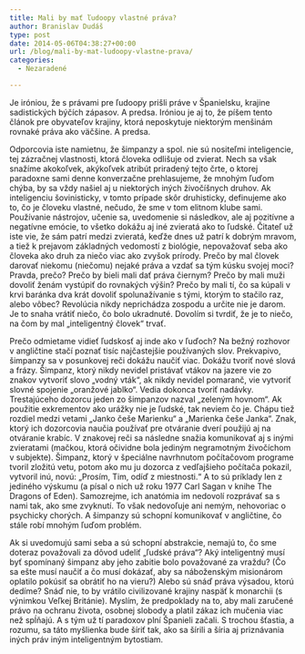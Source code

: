 ```yaml
---
title: Mali by mať ľudoopy vlastné práva?
author: Branislav Dudáš
type: post
date: 2014-05-06T04:38:27+00:00
url: /blog/mali-by-mat-ludoopy-vlastne-prava/
categories:
  - Nezaradené

---
```

Je iróniou, že s právami pre ľudoopy prišli práve v Španielsku, krajine sadistických býčích zápasov. A predsa. Iróniou je aj to, že píšem tento článok pre obyvateľov krajiny, ktorá neposkytuje niektorým menšinám rovnaké práva ako väčšine. A predsa.

Odporcovia iste namietnu, že šimpanzy a spol. nie sú nositeľmi inteligencie, tej zázračnej vlastnosti, ktorá človeka odlišuje od zvierat. Nech sa však snažíme akokoľvek, akýkoľvek atribút priradený tejto črte, o ktorej paradoxne sami denne konverzačne prehlasujeme, že mnohým ľuďom chýba, by sa vždy našiel aj u niektorých iných živočíšnych druhov. Ak inteligenciu šovinisticky, v tomto prípade skôr druhisticky, definujeme ako to, čo je človeku vlastné, nečudo, že sme v tom elitnom klube sami. Používanie nástrojov, učenie sa, uvedomenie si následkov, ale aj pozitívne a negatívne emócie, to všetko dokážu aj iné zvieratá ako to ľudské. Čitateľ už iste vie, že sám patrí medzi zvieratá, keďže dnes už patrí k dobrým mravom, a tiež k prejavom základných vedomostí z biológie, nepovažovať seba ako človeka ako druh za niečo viac ako zvyšok prírody. Prečo by mal človek darovať niekomu (niečomu) nejaké práva a vzdať sa tým kúsku svojej moci? Pravda, prečo? Prečo by bieli mali dať práva čiernym? Prečo by mali muži dovoliť ženám vystúpiť do rovnakých výšin? Prečo by mali tí, čo sa kúpali v krvi baránka dva krát dovoliť spolunažívanie s tými, ktorým to stačilo raz, alebo vôbec? Revolúcia nikdy neprichádza zospodu a určite nie je darom. Je to snaha vrátiť niečo, čo bolo ukradnuté. Dovolím si tvrdiť, že je to niečo, na čom by mal &#8222;inteligentný človek&#8220; trvať.
  
Prečo odmietame vidieť ľudskosť aj inde ako v ľuďoch? Na bežný rozhovor v angličtine stačí poznať tisíc najčastejšie používaných slov. Prekvapivo, šimpanzy sa v posunkovej reči dokážu naučiť viac. Dokážu tvoriť nové slová a frázy. Šimpanz, ktorý nikdy nevidel pristávať vtákov na jazere vie zo znakov vytvoriť slovo &#8222;vodný vták&#8220;, ak nikdy nevidel pomaranč, vie vytvoriť slovné spojenie &#8222;oranžové jablko&#8220;. Vedia dokonca tvoriť nadávky. Trestajúceho dozorcu jeden zo šimpanzov nazval &#8222;zeleným hovnom&#8220;. Ak použitie exkrementov ako urážky nie je ľudské, tak neviem čo je. Chápu tiež rozdiel medzi vetami &#8222;Janko češe Marienku&#8220; a &#8222;Marienka češe Janka&#8220;. Znak, ktorý ich dozorcovia naučia používať pre otváranie dverí použijú aj na otváranie krabíc. V znakovej reči sa následne snažia komunikovať aj s inými zvieratami (mačkou, ktorá očividne bola jediným negramotným živočíchom v subjekte). Šimpanz, ktorý v špeciálne navrhnutom počítačovom programe tvoril zložitú vetu, potom ako mu ju dozorca z vedľajšieho počítača pokazil, vytvoril inú, novú: &#8222;Prosím, Tim, odíď z miestnosti.&#8220; A to sú príklady len z jediného výskumu (a písal o nich už roku 1977 Carl Sagan v knihe The Dragons of Eden). Samozrejme, ich anatómia im nedovolí rozprávať sa s nami tak, ako sme zvyknutí. To však nedovoľuje ani nemým, nehovoriac o psychicky chorých. A šimpanzy sú schopní komunikovať v angličtine, čo stále robí mnohým ľuďom problém.
  
Ak si uvedomujú sami seba a sú schopní abstrakcie, nemajú to, čo sme doteraz považovali za dôvod udeliť &#8222;ľudské práva&#8220;? Aký inteligentný musí byť spomínaný šimpanz aby jeho zabitie bolo považované za vraždu? (Čo sa ešte musí naučiť a čo musí dokázať, aby sa náboženským misionárom oplatilo pokúsiť sa obrátiť ho na vieru?) Alebo sú snáď práva výsadou, ktorú dedíme? Snáď nie, to by vrátilo civilizované krajiny naspäť k monarchii (s výnimkou Veľkej Británie). Myslím, že predpoklady na to, aby mali zaručené právo na ochranu života, osobnej slobody a platil zákaz ich mučenia viac než spĺňajú. A s tým už tí paradoxov plní Španieli začali. S trochou šťastia, a rozumu, sa táto myšlienka bude šíriť tak, ako sa šírili a šíria aj priznávania iných práv iným inteligentným bytostiam.